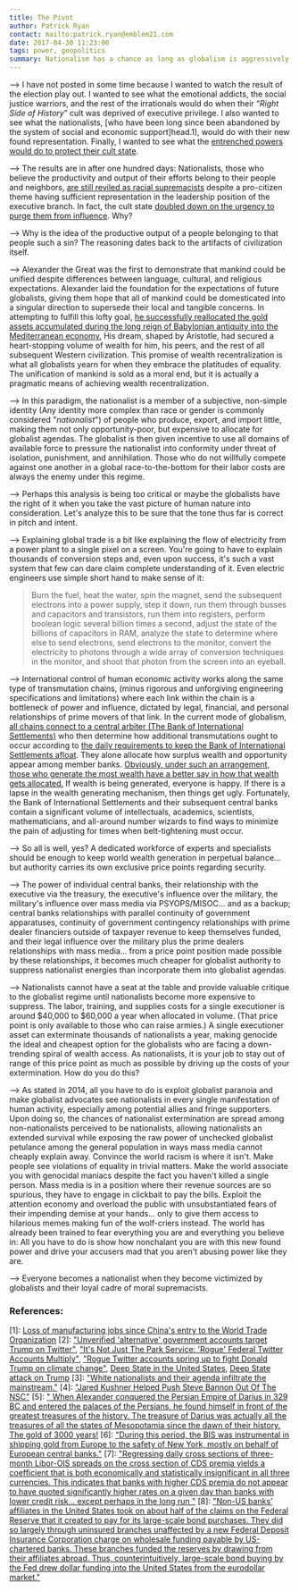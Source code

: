 ```yaml
---
title: The Pivot
author: Patrick Ryan
contact: mailto:patrick.ryan@emblem21.com
date: 2017-04-30 11:23:00
tags: power, geopolitics
summary: Nationalism has a chance as long as globalism is aggressively paranoid
---
```

--> I have not posted in some time because I wanted to watch the result of the election play out.  I wanted to see what the emotional addicts, the social justice warriors, and the rest of the irrationals would do when their “*Right Side of History*” cult was deprived of executive privilege.  I also wanted to see what the nationalists, [who have been long since been abandoned by the system of social and economic support]head.1), would do with their new found representation.  Finally, I wanted to see what the [entrenched powers would do to protect their cult state](#the-pivot-2).

--> The results are in after one hundred days: Nationalists, those who believe the productivity and output of their efforts belong to their people and neighbors, [are still reviled as racial supremacists](#the-pivot-3) despite a pro-citizen theme having sufficient representation in the leadership position of the executive branch. In fact, the cult state [doubled down on the urgency to purge them from influence](#the-pivot-4).  Why?

--> Why is the idea of the productive output of a people belonging to that people such a sin?  The reasoning dates back to the artifacts of civilization itself.

--> Alexander the Great was the first to demonstrate that mankind could be unified despite differences between language, cultural, and religious expectations.  Alexander laid the foundation for the expectations of future globalists, giving them hope that all of mankind could be domesticated into a singular direction to supersede their local and tangible concerns.  In attempting to fulfill this lofty goal, [he successfully reallocated the gold assets accumulated during the long reign of Babylonian antiquity into the Mediterranean economy.](#the-pivot-5)  His dream, shaped by Aristotle, had secured a heart-stopping volume of wealth for him, his peers, and the rest of all subsequent Western civilization.  This promise of wealth recentralization is what all globalists yearn for when they embrace the platitudes of equality.  The unification of mankind is sold as a moral end, but it is actually a pragmatic means of achieving wealth recentralization.

--> In this paradigm, the nationalist is a member of a subjective, non-simple identity (Any identity more complex than race or gender is commonly considered "*nationalist*") of people who produce, export, and import little, making them not only opportunity-poor, but expensive to allocate for globalist agendas.  The globalist is then given incentive to use all domains of available force to pressure the nationalist into conformity under threat of isolation, punishment, and annihilation.  Those who do not willfully compete against one another in a global race-to-the-bottom for their labor costs are always the enemy under this regime.

--> Perhaps this analysis is being too critical or maybe the globalists have the right of it when you take the vast picture of human nature into consideration.  Let's analyze this to be sure that the tone thus far is correct in pitch and intent.

--> Explaining global trade is a bit like explaining the flow of electricity from a power plant to a single pixel on a screen.  You're going to have to explain thousands of conversion steps and, even upon success, it's such a vast system that few can dare claim complete understanding of it.  Even electric engineers use simple short hand to make sense of it:

> Burn the fuel, heat the water, spin the magnet, send the subsequent electrons into a power supply, step it down, run them through busses and capacitors and transistors, run them into registers, perform boolean logic several billion times a second, adjust the state of the billions of capacitors in RAM, analyze the state to determine where else to send electrons, send electrons to the monitor, convert the electricity to photons through a wide array of conversion techniques in the monitor, and shoot that photon from the screen into an eyeball.
 
--> International control of human economic activity works along the same type of transmutation chains, (minus rigorous and unforgiving engineering specifications and limitations) where each link within the chain is a bottleneck of power and influence, dictated by legal, financial, and personal relationships of prime movers of that link.  In the current mode of globalism, [all chains connect to a central arbiter (The Bank of International Settlements)](#the-pivot-6) who then determine how additional transmutations ought to occur according to [the daily requirements to keep the Bank of International Settlements afloat](#the-pivot-7).  They alone allocate how surplus wealth and opportunity appear among member banks.  [Obviously, under such an arrangement, those who generate the most wealth have a better say in how that wealth gets allocated.](#the-pivot-8)  If wealth is being generated, everyone is happy.  If there is a lapse in the wealth generating mechanism, then things get ugly.  Fortunately, the Bank of International Settlements and their subsequent central banks contain a significant volume of intellectuals, academics, scientists, mathematicians, and all-around number wizards to find ways to minimize the pain of adjusting for times when belt-tightening must occur.

--> So all is well, yes?  A dedicated workforce of experts and specialists should be enough to keep world wealth generation in perpetual balance... but authority carries its own exclusive price points regarding security.

--> The power of individual central banks, their relationship with the executive via the treasury, the executive's influence over the military, the military's influence over mass media via PSYOPS/MISOC... and as a backup; central banks relationships with parallel continuity of government apparatuses, continuity of government contingency relationships with prime dealer financiers outside of taxpayer revenue to keep themselves funded, and their legal influence over the military plus the prime dealers relationships with mass media... from a price point position made possible by these relationships, it becomes much cheaper for globalist authority to suppress nationalist energies than incorporate them into globalist agendas.

--> Nationalists cannot have a seat at the table and provide valuable critique to the globalist regime until nationalists become more expensive to suppress.  The labor, training, and supplies costs for a single executioner is around $40,000 to $60,000 a year when allocated in volume.  (That price point is only available to those who can raise armies.)  A single executioner asset can exterminate thousands of nationalists a year, making genocide the ideal and cheapest option for the globalists who are facing a down-trending spiral of wealth access.  As nationalists, it is your job to stay out of range of this price point as much as possible by driving up the costs of your extermination.  How do you do this?

--> As stated in 2014, all you have to do is exploit globalist paranoia and make globalist advocates see nationalists in every single manifestation of human activity, especially among potential allies and fringe supporters.  Upon doing so, the chances of nationalist extermination are spread among non-nationalists perceived to be nationalists, allowing nationalists an extended survival while exposing the raw power of unchecked globalist petulance among the general population in ways mass media cannot cheaply explain away.  Convince the world racism is where it isn't.  Make people see violations of equality in trivial matters.  Make the world associate you with genocidal maniacs despite the fact you haven't killed a single person.  Mass media is in a position where their revenue sources are so spurious, they have to engage in clickbait to pay the bills.  Exploit the attention economy and overload the public with unsubstantiated fears of their impending demise at your hands... only to give them access to hilarious memes making fun of the wolf-criers instead.  The world has already been trained to fear everything you are and everything you believe in:  All you have to do is show how nonchalant you are with this new found power and drive your accusers mad that you aren't abusing power like they are.

--> Everyone becomes a nationalist when they become victimized by globalists and their loyal cadre of moral supremacists.

### References:

[<a name="the-pivot-1">1</a>]: [Loss of manufacturing jobs since China's entry to the World Trade Organization](http://archive.is/dfnfm)
[<a name="the-pivot-2">2</a>]: ["Unverified 'alternative' government accounts target Trump on Twitter"](http://archive.is/v8l8N), ["It's Not Just The Park Service: 'Rogue' Federal Twitter Accounts Multiply"](http://archive.is/GhEh3), ["Rogue Twitter accounts spring up to fight Donald Trump on climate change"](http://archive.is/1KkED), [Deep State in the United States](https://en.wikipedia.org/wiki/Deep_state_in_the_United_States),  [Deep State attack on Trump](https://en.wikipedia.org/wiki/Deep_state_in_the_United_States)
[<a name="the-pivot-3">3</a>]: ["White nationalists and their agenda infiltrate the mainstream."](http://archive.is/SNAqn)
[<a name="the-pivot-4">4</a>]: ["Jared Kushner Helped Push Steve Bannon Out Of The NSC"](http://archive.is/y9cqY)
[<a name="the-pivot-5">5</a>]: [" When Alexander conquered the Persian Empire of Darius in 329 BC and entered the palaces of the Persians, he found himself in front of the greatest treasures of the history. The treasure of Darius was actually all the treasures of all the states of Mesopotamia since the dawn of their history. The gold of 3000 years!](http://archive.is/6Norn#selection-815.129-815.445)
[<a name="the-pivot-6">6</a>]: ["During this period, the BIS was instrumental in shipping gold from Europe to the safety of New York, mostly on behalf of European central banks."](archive.is/EZrBl#selection-2557.0-2557.357)
[<a name="the-pivot-7">7</a>]: ["Regressing daily cross sections of three-month Libor-OIS spreads on the cross section of CDS premia yields a coefficient that is both economically and statistically insignificant in all three currencies.  This indicates that banks with higher CDS premia do not appear to have quoted significantly higher rates on a given day than banks with lower credit risk... except perhaps in the long run  "](http://www.bis.org/publ/qtrpdf/r_qt0803f.pdf)
[<a name="the-pivot-8">8</a>]: ["Non-US banks’ affiliates in the United States took on about half of the claims on the Federal Reserve that it created to pay for its large-scale bond purchases. They did so largely through uninsured  branches  unaffected  by  a  new  Federal  Deposit  Insurance  Corporation  charge  on wholesale  funding  payable  by  US-chartered  banks.  These  branches  funded  the  reserves  by drawing from their affiliates abroad. Thus, counterintuitively, large-scale bond buying by the Fed drew dollar funding into the United States from the eurodollar market."](https://www.bis.org/publ/qtrpdf/r_qt1403i.htm)